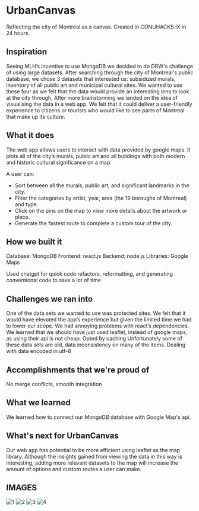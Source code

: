 # UrbanCanvas
Reflecting the city of Montréal as a canvas. Created in CONUHACKS IX in 24 hours.

## Inspiration
Seeing MLH’s incentive to use MongoDB we decided to do DRW's challenge of using large datasets. After searching through the city of Montreal's public database, we chose 3 datasets that interested us: subsidized murals, inventory of all public art and municipal cultural sites. We wanted to use these four as we felt that the data would provide an interesting lens to look at the city through. After more brainstorming we landed on the idea of visualising the data in a web app. We felt that it could deliver a user-friendly experience to citizens or tourists who would like to see parts of Montreal that make up its culture.


## What it does
The web app allows users to interact with data provided by google maps. It plots all of the city’s murals, public art and all buildings with both modern and historic cultural significance on a map.

A user can:
-  Sort between all the murals, public art, and significant landmarks in the city.
- Filter the categories by artist, year, area (the 19 boroughs of Montreal) and type. 
- Click on the pins on the map to view more details about the artwork or place.
- Generate the fastest route to complete a custom tour of the city.

 

## How we built it
Database: MongoDB
Frontend: react.js
Backend: node.js
Libraries: Google Maps

Used chatgpt for quick code refactors, reformatting, and generating conventional code to save a lot of time



## Challenges we ran into
One of the data sets we wanted to use was protected sites. We felt that it would have elevated the app’s experience but given the limited time we had to lower our scope. 
We had annoying problems with react’s dependencies.
We learned that we should have just used leaflet, instead of google maps, as using their api is not cheap. Opted by caching
Unfortunately some of these data sets are old, data inconsistency on many of the items.
Dealing with data encoded in utf-8

## Accomplishments that we're proud of
No merge conflicts, smooth integration



## What we learned
We learned how to connect our MongoDB database with Google Map's api.

## What's next for UrbanCanvas
Our web app has potential to be more efficient using leaflet as the map library.
Although the insights gained from viewing the data in this way is interesting, adding more relevant datasets to the map will increase the amount of options and custom routes a user can make.


## IMAGES
![1](https://github.com/user-attachments/assets/ea237395-4c85-4ccc-a042-78cad9a9520e)
![2](https://github.com/user-attachments/assets/de8b761d-515e-48a8-94d9-7a7e8b02d747)
![3](https://github.com/user-attachments/assets/d307f54c-297a-4a4f-8276-95be700f42d5)
![4](https://github.com/user-attachments/assets/ddc9821f-9b38-46dc-a262-1238bd3bbd9c)



